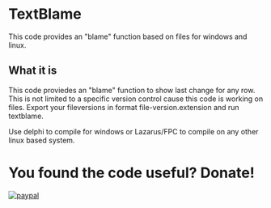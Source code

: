 # TextBlame
This code provides an "blame" function based on files for windows and linux.

## What it is 
This code proviedes an "blame" function to show last change for any row.
This is not limited to a specific version control cause this code is working on files.
Export your fileversions in format file-version.extension and run textblame.

Use delphi to compile for windows or Lazarus/FPC to compile on any other linux based system.

# You found the code useful? Donate!

[![paypal](https://www.paypalobjects.com/en_US/i/btn/btn_donateCC_LG.gif)](https://www.paypal.com/cgi-bin/webscr?cmd=_s-xclick&hosted_button_id=DZUZXE2WCJU4U)


